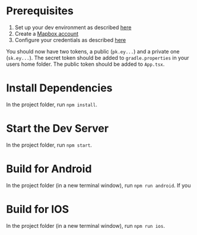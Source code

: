 # Prerequisites

1. Set up your dev environment as described [here](https://reactnative.dev/docs/environment-setup)
2. Create a [Mapbox account](https://www.mapbox.com/)
3. Configure your credentials as described [here](https://docs.mapbox.com/android/maps/guides/install/#configure-credentials)

You should now have two tokens, a public (`pk.ey...`) and a private one (`sk.ey...`). The secret token should be added to `gradle.properties` in your users home folder. The public token should be added to `App.tsx`.

# Install Dependencies

In the project folder, run `npm install`.

# Start the Dev Server

In the project folder, run `npm start`.

# Build for Android

In the project folder (in a new terminal window), run `npm run android`. If you 

# Build for IOS

In the project folder (in a new terminal window), run `npm run ios`.
